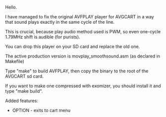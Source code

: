 Hello.

I have managed to fix the original AVFPLAY player for AVGCART in a way that sound plays exactly in the same cycle of the line.

This is crucial, because play audio method used is PWM, so even one-cycle 1.79MHz shift is audible (for purists).

You can drop this player on your SD card and replace the old one.

The active production version is movplay_smoothsound.asm (as declared in Makefile)

Type "make" to build AVFPLAY, then copy the binary to the root of the AVGCART sd card.

If you want to make one compressed with exomizer, you should install it and type "make build".

Added features:

- OPTION - exits to cart menu

